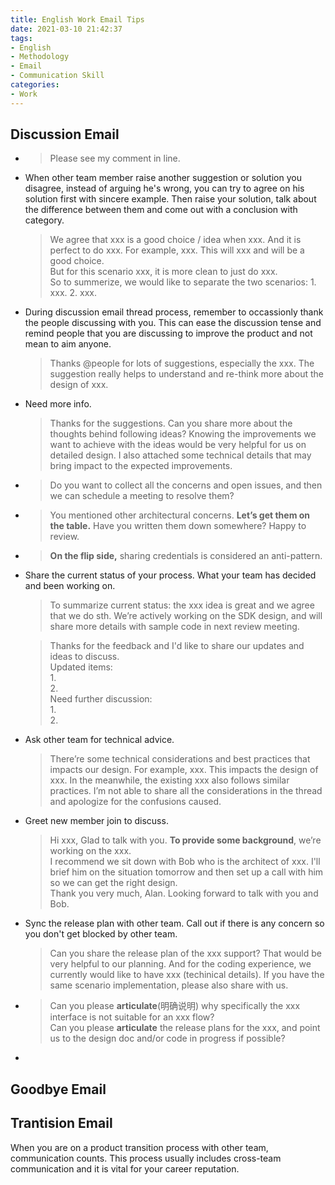 ```yaml
---
title: English Work Email Tips
date: 2021-03-10 21:42:37
tags:
- English
- Methodology
- Email
- Communication Skill
categories:
- Work
---
```


## Discussion Email

* > Please see my comment in line.
* When other team member raise another suggestion or solution you disagree, instead of arguing he's wrong, you can try to agree on his solution first with sincere example. Then raise your solution, talk about the difference between them and come out with a conclusion with category.
     
     > We agree that xxx is a good choice / idea when xxx. And it is perfect to do xxx. For example, xxx. This will xxx and will be a good choice.  
     But for this scenario xxx, it is more clean to just do xxx.  
    So to summerize, we would like to separate the two scenarios: 1. xxx. 2. xxx.
* During discussion email thread process, remember to occassionly thank the people discussing with you. This can ease the discussion tense and remind people that you are discussing to improve the product and not mean to aim anyone.
    > Thanks @people for lots of suggestions, especially the xxx. The suggestion really helps to understand and re-think more about the design of xxx.

* Need more info.
    
    > Thanks for the suggestions. Can you share more about the thoughts behind following ideas? Knowing the improvements we want to achieve with the ideas would be very helpful for us on detailed design. I also attached some technical details that may bring impact to the expected improvements.

* > Do you want to collect all the concerns and open issues, and then we can schedule a meeting to resolve them?
* > You mentioned other architectural concerns. **Let’s get them on the table.** Have you written them down somewhere?  Happy to review.
* > **On the flip side,** sharing credentials is considered an anti-pattern. 
* Share the current status of your process. What your team has decided and been working on.

    > To summarize current status: the xxx idea is great and we agree that we do sth. We’re actively working on the SDK design, and will share more details with sample code in next review meeting.
    
    > Thanks for the feedback and I'd like to share our updates and ideas to discuss.  
    Updated items:  
        1.   
        2.  
    Need further discussion:  
        1.   
        2.  


* Ask other team for technical advice.

    > There’re some technical considerations and best practices that impacts our design. For example, xxx. This impacts the design of xxx. In the meanwhile, the existing xxx also follows similar practices. I’m not able to share all the considerations in the thread and apologize for the confusions caused.
* Greet new member join to discuss.

    > Hi xxx, Glad to talk with you. **To provide some background**, we’re working on the xxx.  
    I recommend we sit down with Bob who is the architect of xxx.  I'll brief him on the situation tomorrow and then set up a call with him so we can get the right design.  
    Thank you very much, Alan. Looking forward to talk with you and Bob.

* Sync the release plan with other team. Call out if there is any concern so you don't get blocked by other team.
    > Can you share the release plan of the xxx support? That would be very helpful to our planning. And for the coding experience, we currently would like to have xxx (techinical details). If you have the same scenario implementation, please also share with us.

* > Can you please **articulate**(明确说明) why specifically the xxx interface is not suitable for an xxx flow?  
    Can you please **articulate** the release plans for the xxx, and point us to the design doc and/or code in progress if possible?

* > 

## Goodbye Email

## Trantision Email

When you are on a product transition process with other team, communication counts. This process usually includes cross-team communication and it is vital for your career reputation.